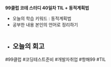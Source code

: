 <b>99클럽 코테 스터디 40일차 TIL + 동적계획법</b>

- 오늘의 학습 키워드 : 동적계획법
- 공부한 내용 본인의 언어로 정리하기
    ```java
    ```
- 오늘의 회고
  - 

#99클럽 #코딩테스트준비 #개발자취업 #항해99 #TIL
